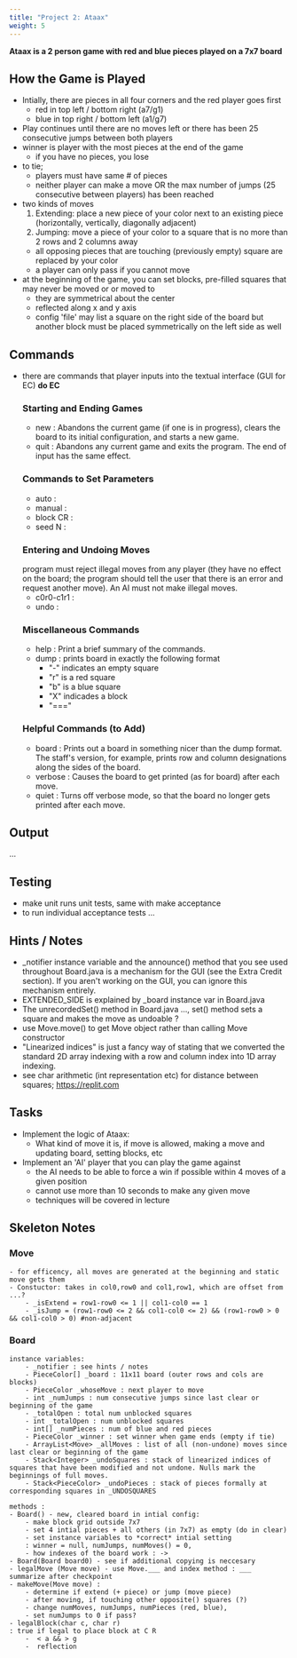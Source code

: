 ```yaml
---
title: "Project 2: Ataax"
weight: 5    
---
```

**Ataax is a 2 person game with red and blue pieces played on a 7x7 board** 

## How the Game is Played 
- Intially, there are pieces in all four corners and the red player goes first
    - red in top left / bottom right (a7/g1)
    - blue in top right / bottom left (a1/g7)
- Play continues until there are no moves left or there has been 25 consecutive jumps between both players
- winner is player with the most pieces at the end of the game 
    - if you have no pieces, you lose 
- to tie;
    - players must have same # of pieces
    - neither player can make a move OR the max number of jumps (25 consecutive between players) has been reached 
- two kinds of moves
    1. Extending: place a new piece of your color next to an existing piece (horizontally, vertically, diagonally adjacent)
    2. Jumping: move a piece of your color to a square that is no more than 2 rows and 2 columns away 
    - all opposing pieces that are touching (previously empty) square are replaced by your color
    - a player can only pass if you cannot move 
- at the beginning of the game, you can set blocks, pre-filled squares that may never be moved or or moved to
    - they are symmetrical about the center
    - reflected along x and y axis 
    - config 'file' may list a square on the right side of the board but another block must be placed symmetrically on the left side as well 

## Commands 
- there are commands that player inputs into the textual interface (GUI for EC) **do EC**
    ### Starting and Ending Games
    - new : Abandons the current game (if one is in progress), clears the board to its initial configuration, and starts a new game.
    - quit : Abandons any current game and exits the program. The end of input has the same effect.
    ### Commands to Set Parameters
    - auto <COLOR> : 
    - manual <COLOR> : 
    - block CR : 
    - seed N :
    ### Entering and Undoing Moves
    program must reject illegal moves from any player (they have no effect on the board; the program should tell the user that there is an error and request another move). An AI must not make illegal moves. 
    - c0r0-c1r1 : 
    - undo : 
    ### Miscellaneous Commands
    - help : Print a brief summary of the commands.
    - dump : prints board in exactly the following format 
        - "-" indicates an empty square 
        - "r" is a red square
        - "b" is a blue square
        - "X" indicades a block 
        - "===" 
    ### Helpful Commands (to Add)
    - board : Prints out a board in something nicer than the dump format. The staff's version, for example, prints row and column designations along the sides of the board.
    - verbose : Causes the board to get printed (as for board) after each move.
    - quiet : Turns off verbose mode, so that the board no longer gets printed after each move. 

## Output 
...

## Testing 
- make unit runs unit tests, same with make acceptance 
- to run individual acceptance tests ...

## Hints / Notes 
- _notifier instance variable and the announce() method that you see used throughout Board.java is a mechanism for the GUI (see the Extra Credit section). If you aren't working on the GUI, you can ignore this mechanism entirely.
- EXTENDED_SIDE is explained by _board instance var in Board.java
- The unrecordedSet() method in Board.java ..., set() method sets a square and makes the move as undoable ?
- use Move.move() to get Move object rather than calling Move constructor
- "Linearized indices" is just a fancy way of stating that we converted the standard 2D array indexing with a row and column index into 1D array indexing.
- see char arithmetic (int representation etc) for distance between squares; https://replit.com


## Tasks
- Implement the logic of Ataax: 
    - What kind of move it is, if move is allowed, making a move and updating board, setting blocks, etc 
- Implement an 'AI' player that you can play the game against 
    - the AI needs to be able to force a win if possible within 4 moves of a given position 
    - cannot use more than 10 seconds to make any given move
    - techniques will be covered in lecture 

## Skeleton Notes 
### Move
    - for efficency, all moves are generated at the beginning and static move gets them 
    - Constuctor: takes in col0,row0 and col1,row1, which are offset from ...?
        - _isExtend = row1-row0 <= 1 || col1-col0 == 1
        - _isJump = (row1-row0 <= 2 && col1-col0 <= 2) && (row1-row0 > 0 && col1-col0 > 0) #non-adjacent

### Board 
    instance variables:
        - _notifier : see hints / notes
        - PieceColor[] _board : 11x11 board (outer rows and cols are blocks)
        - PieceColor _whoseMove : next player to move 
        - int _numJumps : num consecutive jumps since last clear or beginning of the game 
        - _totalOpen : total num unblocked squares 
        - int _totalOpen : num unblocked squares 
        - int[] _numPieces : num of blue and red pieces 
        - PieceColor _winner : set winner when game ends (empty if tie)
        - ArrayList<Move> _allMoves : list of all (non-undone) moves since last clear or beginning of the game
        - Stack<Integer> _undoSquares : stack of linearized indices of squares that have been modified and not undone. Nulls mark the beginnings of full moves. 
        - Stack<PieceColor> _undoPieces : stack of pieces formally at corresponding squares in _UNDOSQUARES

    methods : 
    - Board() - new, cleared board in intial config: 
        - make block grid outside 7x7
        - set 4 intial pieces + all others (in 7x7) as empty (do in clear)
        - set instance variables to *correct* intial setting
        : winner = null, numJumps, numMoves() = 0, 
        - how indexes of the board work : -> 
    - Board(Board board0) - see if additional copying is neccesary 
    - legalMove (Move move) - use Move.___ and index method : ___ summarize after checkpoint 
    - makeMove(Move move) :
        - determine if extend (+ piece) or jump (move piece)
        - after moving, if touching other opposite() squares (?)
        - change numMoves, numJumps, numPieces (red, blue), 
        - set numJumps to 0 if pass? 
    - legalBlock(char c, char r) 
    : true if legal to place block at C R
        -  < a && > g
        -  reflection 




